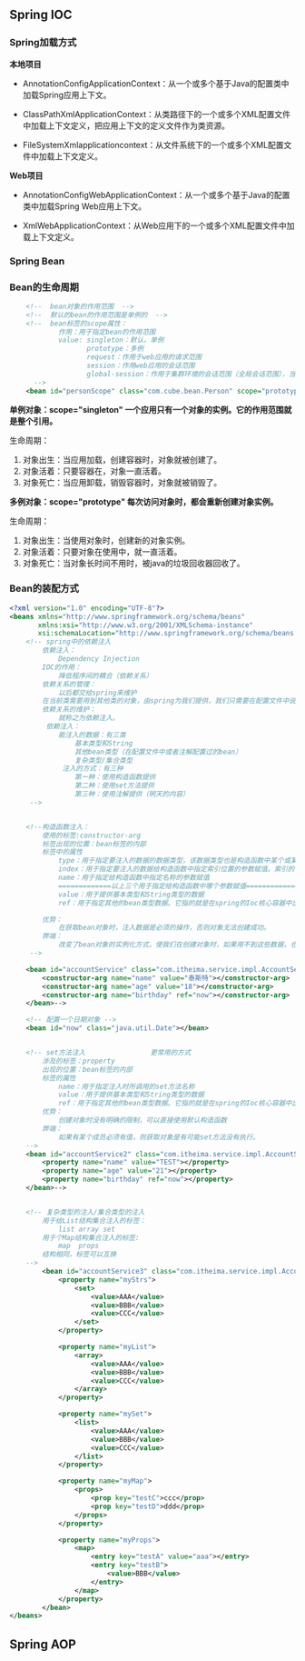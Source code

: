 ## Spring IOC

### Spring加载方式

**本地项目**

- AnnotationConfigApplicationContext：从一个或多个基于Java的配置类中加载Spring应用上下文。

- ClassPathXmlApplicationContext：从类路径下的一个或多个XML配置文件中加载上下文定义，把应用上下文的定义文件作为类资源。

- FileSystemXmlapplicationcontext：从文件系统下的一个或多个XML配置文件中加载上下文定义。

**Web项目**

- AnnotationConfigWebApplicationContext：从一个或多个基于Java的配置类中加载Spring Web应用上下文。

- XmlWebApplicationContext：从Web应用下的一个或多个XML配置文件中加载上下文定义。

### Spring Bean

### Bean的生命周期

```XML
    <!--  bean对象的作用范围  -->
    <!--  默认的bean的作用范围是单例的  -->
    <!--  bean标签的scope属性：
            作用：用于指定bean的作用范围
            value: singleton：默认，单例
                   prototype：多例
                   request：作用于web应用的请求范围
                   session：作用web应用的会话范围
                   global-session：作用于集群环境的会话范围（全局会话范围），当不是集群环境，它就是session
      -->
    <bean id="personScope" class="com.cube.bean.Person" scope="prototype"/>
```
**单例对象：scope="singleton" 一个应用只有一个对象的实例。它的作用范围就是整个引用。**

生命周期： 
1. 对象出生：当应用加载，创建容器时，对象就被创建了。 
2. 对象活着：只要容器在，对象一直活着。 
3. 对象死亡：当应用卸载，销毁容器时，对象就被销毁了。 

**多例对象：scope="prototype" 每次访问对象时，都会重新创建对象实例。**

生命周期：
1. 对象出生：当使用对象时，创建新的对象实例。 
2. 对象活着：只要对象在使用中，就一直活着。 
3. 对象死亡：当对象长时间不用时，被java的垃圾回收器回收了。

### Bean的装配方式

```XML
<?xml version="1.0" encoding="UTF-8"?>
<beans xmlns="http://www.springframework.org/schema/beans"
       xmlns:xsi="http://www.w3.org/2001/XMLSchema-instance"
       xsi:schemaLocation="http://www.springframework.org/schema/beans http://www.springframework.org/schema/beans/spring-beans.xsd">
    <!-- spring中的依赖注入
        依赖注入：
            Dependency Injection
        IOC的作用：
            降低程序间的耦合（依赖关系）
        依赖关系的管理：
            以后都交给spring来维护
        在当前类需要用到其他类的对象，由spring为我们提供，我们只需要在配置文件中说明
        依赖关系的维护：
            就称之为依赖注入。
         依赖注入：
            能注入的数据：有三类
                基本类型和String
                其他bean类型（在配置文件中或者注解配置过的bean）
                复杂类型/集合类型
             注入的方式：有三种
                第一种：使用构造函数提供
                第二种：使用set方法提供
                第三种：使用注解提供（明天的内容）
     -->


    <!--构造函数注入：
        使用的标签:constructor-arg
        标签出现的位置：bean标签的内部
        标签中的属性
            type：用于指定要注入的数据的数据类型，该数据类型也是构造函数中某个或某些参数的类型
            index：用于指定要注入的数据给构造函数中指定索引位置的参数赋值。索引的位置是从0开始
            name：用于指定给构造函数中指定名称的参数赋值                                        常用的
            =============以上三个用于指定给构造函数中哪个参数赋值===============================
            value：用于提供基本类型和String类型的数据
            ref：用于指定其他的bean类型数据。它指的就是在spring的Ioc核心容器中出现过的bean对象

        优势：
            在获取bean对象时，注入数据是必须的操作，否则对象无法创建成功。
        弊端：
            改变了bean对象的实例化方式，使我们在创建对象时，如果用不到这些数据，也必须提供。
     -->

    <bean id="accountService" class="com.itheima.service.impl.AccountServiceImpl">
        <constructor-arg name="name" value="泰斯特"></constructor-arg>
        <constructor-arg name="age" value="18"></constructor-arg>
        <constructor-arg name="birthday" ref="now"></constructor-arg>
    </bean>-->

    <!-- 配置一个日期对象 -->
    <bean id="now" class="java.util.Date"></bean>


    <!-- set方法注入                更常用的方式
        涉及的标签：property
        出现的位置：bean标签的内部
        标签的属性
            name：用于指定注入时所调用的set方法名称
            value：用于提供基本类型和String类型的数据
            ref：用于指定其他的bean类型数据。它指的就是在spring的Ioc核心容器中出现过的bean对象
        优势：
            创建对象时没有明确的限制，可以直接使用默认构造函数
        弊端：
            如果有某个成员必须有值，则获取对象是有可能set方法没有执行。
    -->
    <bean id="accountService2" class="com.itheima.service.impl.AccountServiceImpl2">
        <property name="name" value="TEST"></property>
        <property name="age" value="21"></property>
        <property name="birthday" ref="now"></property>
    </bean>-->


    <!-- 复杂类型的注入/集合类型的注入
        用于给List结构集合注入的标签：
            list array set
        用于个Map结构集合注入的标签:
            map  props
        结构相同，标签可以互换
    -->
        <bean id="accountService3" class="com.itheima.service.impl.AccountServiceImpl3">
            <property name="myStrs">
                <set>
                    <value>AAA</value>
                    <value>BBB</value>
                    <value>CCC</value>
                </set>
            </property>

            <property name="myList">
                <array>
                    <value>AAA</value>
                    <value>BBB</value>
                    <value>CCC</value>
                </array>
            </property>

            <property name="mySet">
                <list>
                    <value>AAA</value>
                    <value>BBB</value>
                    <value>CCC</value>
                </list>
            </property>

            <property name="myMap">
                <props>
                    <prop key="testC">ccc</prop>
                    <prop key="testD">ddd</prop>
                </props>
            </property>

            <property name="myProps">
                <map>
                    <entry key="testA" value="aaa"></entry>
                    <entry key="testB">
                        <value>BBB</value>
                    </entry>
                </map>
            </property>
        </bean>
</beans>
```

## Spring AOP

